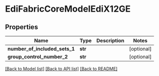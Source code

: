 # EdiFabricCoreModelEdiX12GE

## Properties
Name | Type | Description | Notes
------------ | ------------- | ------------- | -------------
**number_of_included_sets_1** | **str** |  | [optional] 
**group_control_number_2** | **str** |  | [optional] 

[[Back to Model list]](../README.md#documentation-for-models) [[Back to API list]](../README.md#documentation-for-api-endpoints) [[Back to README]](../README.md)


